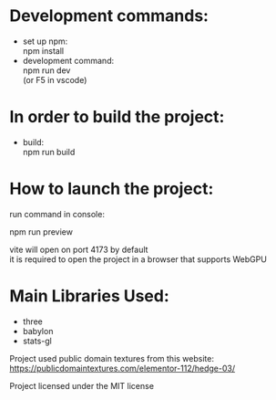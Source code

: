 # Development commands:
- set up npm: \
npm install
- development command: \
npm run dev\
(or F5 in vscode)

# In order to build the project:
- build:\
npm run build

# How to launch the project:
run command in console:

npm run preview

vite will open on port 4173 by default\
it is required to open the project in a browser that supports WebGPU

# Main Libraries Used:

- three
- babylon
- stats-gl

Project used public domain textures from this website:
https://publicdomaintextures.com/elementor-112/hedge-03/

Project licensed under the MIT license
